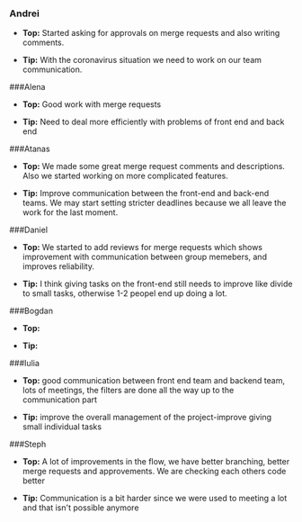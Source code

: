 ### Andrei
- **Top:** Started asking for approvals on merge requests and also writing comments.

- **Tip:** With the coronavirus situation we need to work on our team communication.

###Alena 
- **Top:** Good work with merge requests

- **Tip:** Need to deal more efficiently with problems of front end and back end

###Atanas
- **Top:** We made some great merge request comments and descriptions. Also we started working on more complicated features. 

- **Tip:** Improve communication between the front-end and back-end teams. We may start setting stricter deadlines because we all leave the work for the last moment.

###Daniel
- **Top:** We started to add reviews for merge requests which shows improvement with communication between group memebers, and improves reliability.

- **Tip:** I think giving tasks on the front-end still needs to improve like divide to small tasks, otherwise 1-2 peopel end up doing a lot.

###Bogdan
- **Top:**

- **Tip:** 

###Iulia
- **Top:** good communication between front end team and backend team, lots of meetings, the filters are done all the way up to the communication part 

- **Tip:** improve the overall management of the project-improve giving small individual tasks

###Steph
- **Top:** A lot of improvements in the flow, we have better branching, better merge requests and approvements. We are checking each others code better

- **Tip:** Communication is a bit harder since we were used to meeting a lot and that isn't possible anymore